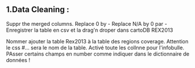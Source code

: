 <h2>1.Data Cleaning :</h2>
Suppr the merged columns. 
Replace  0 by - 
Replace N/A by 0 par - 
Enregistrer la table en csv et la drag'n droper dans cartoDB REX2013

Nommer ajouter la table Rex2013 à la table des regions coverage. 
Attention le css #... sera le nom de la table. 
Activé toute les collnne pour l'infobulle. 
PAsser certains champs en number comme indiquer dans le dictionnaire de données !
